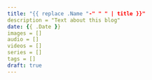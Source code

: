 ```yaml
---
title: "{{ replace .Name "-" " " | title }}"
description = "Text about this blog"
date: {{ .Date }}
images = []
audio = []
videos = []
series = []
tags = []
draft: true
---
```


